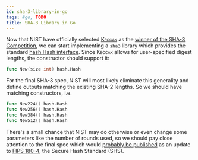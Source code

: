 ```yaml
---
id: sha-3-library-in-go
tags: #go, TODO
title: SHA-3 Library in Go
---
```


Now that NIST have officially selected [<span style="font-variant: small-caps">Keccak</span>](http://keccak.noekeon.org/) as the [winner of the SHA-3 Competition](http://www.nist.gov/itl/csd/sha-100212.cfm), we can start implementing a `sha3` library which provides the standard [hash.Hash interface](http://golang.org/pkg/hash/#Hash). Since <span style="font-variant: small-caps">Keccak</span> allows for user-specified digest lengths, the constructor should support it:

```go
func New(size int) hash.Hash
```

For the final SHA-3 spec, NIST will most likely eliminate this generality and define outputs matching the existing SHA-2 lengths. So we should have matching constructors, i.e.

```go
func New224() hash.Hash
func New256() hash.Hash
func New384() hash.Hash
func New512() hash.Hash
```

There's a small chance that NIST may do otherwise or even change some parameters like the number of rounds used, so we should pay close attention to the final spec which would [probably be published](http://csrc.nist.gov/publications/PubsFIPS.html) as an update to [FIPS 180-4](http://csrc.nist.gov/publications/fips/fips180-4/fips-180-4.pdf), the Secure Hash Standard (SHS).